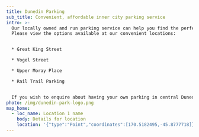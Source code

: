 ```yaml
---
title: Dunedin Parking
sub_title: Convenient, affordable inner city parking service
intro: >-
  Our locally owned and run parking service can help you find the perfect park!
  Please view the options available at our convenient locations:


  * Great King Street

  * Vogel Street

  * Upper Moray Place

  * Rail Trail Parking


  If you wish to enquire about having your own parking in central Dunedin then please get in touch today! We will be happy to help save you money and avoid constant parking hassles.
photo: /img/dunedin-park-logo.png
map_home:
  - loc_name: Location 1 name
    body: Details for location
    location: '{"type":"Point","coordinates":[170.5182495,-45.8777718]}'
---
```

